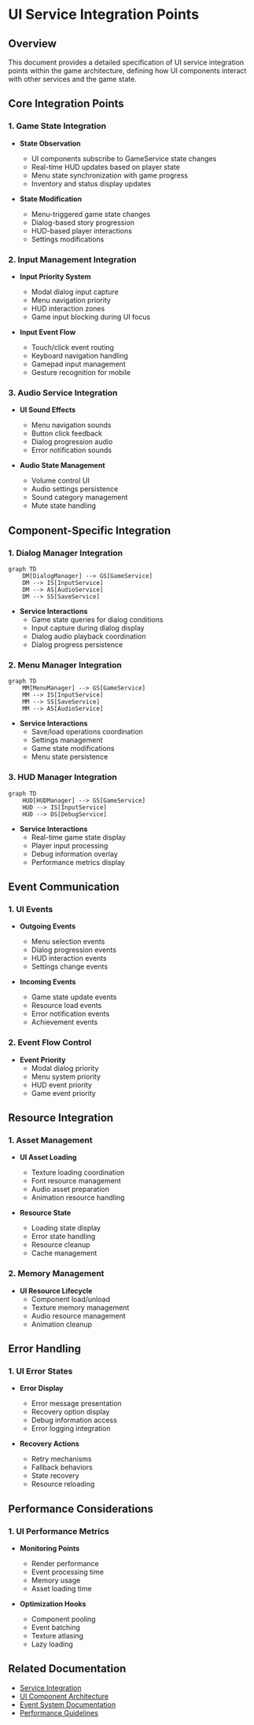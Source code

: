 # UI Service Integration Points

## Overview
This document provides a detailed specification of UI service integration points within the game architecture, defining how UI components interact with other services and the game state.

## Core Integration Points

### 1. Game State Integration
- **State Observation**
  - UI components subscribe to GameService state changes
  - Real-time HUD updates based on player state
  - Menu state synchronization with game progress
  - Inventory and status display updates

- **State Modification**
  - Menu-triggered game state changes
  - Dialog-based story progression
  - HUD-based player interactions
  - Settings modifications

### 2. Input Management Integration
- **Input Priority System**
  - Modal dialog input capture
  - Menu navigation priority
  - HUD interaction zones
  - Game input blocking during UI focus

- **Input Event Flow**
  - Touch/click event routing
  - Keyboard navigation handling
  - Gamepad input management
  - Gesture recognition for mobile

### 3. Audio Service Integration
- **UI Sound Effects**
  - Menu navigation sounds
  - Button click feedback
  - Dialog progression audio
  - Error notification sounds

- **Audio State Management**
  - Volume control UI
  - Audio settings persistence
  - Sound category management
  - Mute state handling

## Component-Specific Integration

### 1. Dialog Manager Integration
```mermaid
graph TD
    DM[DialogManager] --> GS[GameService]
    DM --> IS[InputService]
    DM --> AS[AudioService]
    DM --> SS[SaveService]
```

- **Service Interactions**
  - Game state queries for dialog conditions
  - Input capture during dialog display
  - Dialog audio playback coordination
  - Dialog progress persistence

### 2. Menu Manager Integration
```mermaid
graph TD
    MM[MenuManager] --> GS[GameService]
    MM --> IS[InputService]
    MM --> SS[SaveService]
    MM --> AS[AudioService]
```

- **Service Interactions**
  - Save/load operations coordination
  - Settings management
  - Game state modifications
  - Menu state persistence

### 3. HUD Manager Integration
```mermaid
graph TD
    HUD[HUDManager] --> GS[GameService]
    HUD --> IS[InputService]
    HUD --> DS[DebugService]
```

- **Service Interactions**
  - Real-time game state display
  - Player input processing
  - Debug information overlay
  - Performance metrics display

## Event Communication

### 1. UI Events
- **Outgoing Events**
  - Menu selection events
  - Dialog progression events
  - HUD interaction events
  - Settings change events

- **Incoming Events**
  - Game state update events
  - Resource load events
  - Error notification events
  - Achievement events

### 2. Event Flow Control
- **Event Priority**
  - Modal dialog priority
  - Menu system priority
  - HUD event priority
  - Game event priority

## Resource Integration

### 1. Asset Management
- **UI Asset Loading**
  - Texture loading coordination
  - Font resource management
  - Audio asset preparation
  - Animation resource handling

- **Resource State**
  - Loading state display
  - Error state handling
  - Resource cleanup
  - Cache management

### 2. Memory Management
- **UI Resource Lifecycle**
  - Component load/unload
  - Texture memory management
  - Audio resource management
  - Animation cleanup

## Error Handling

### 1. UI Error States
- **Error Display**
  - Error message presentation
  - Recovery option display
  - Debug information access
  - Error logging integration

- **Recovery Actions**
  - Retry mechanisms
  - Fallback behaviors
  - State recovery
  - Resource reloading

## Performance Considerations

### 1. UI Performance Metrics
- **Monitoring Points**
  - Render performance
  - Event processing time
  - Memory usage
  - Asset loading time

- **Optimization Hooks**
  - Component pooling
  - Event batching
  - Texture atlasing
  - Lazy loading

## Related Documentation
- [Service Integration](service-integration.md)
- [UI Component Architecture](patterns/ui-component-architecture.md)
- [Event System Documentation](event-system.md)
- [Performance Guidelines](performance-guidelines.md) 